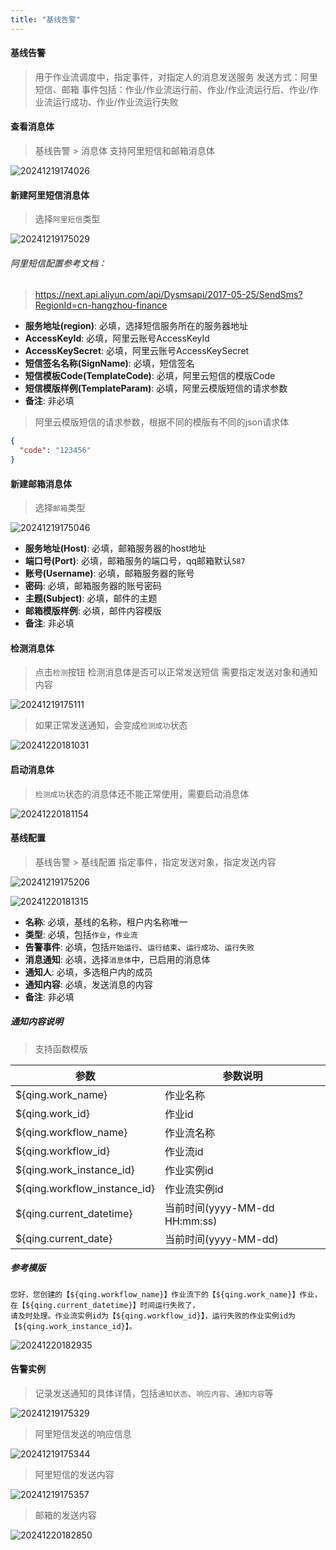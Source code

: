 ```yaml
---
title: "基线告警"
---
```


#### 基线告警

> 用于作业流调度中，指定事件，对指定人的消息发送服务
> 发送方式：阿里短信、邮箱
> 事件包括：作业/作业流运行前、作业/作业流运行后、作业/作业流运行成功、作业/作业流运行失败

#### 查看消息体

> 基线告警 > 消息体
> 支持阿里短信和邮箱消息体

![20241219174026](https://img.isxcode.com/picgo/20241219174026.png)

#### 新建阿里短信消息体

> 选择`阿里短信`类型

![20241219175029](https://img.isxcode.com/picgo/20241219175029.png)

###### 阿里短信配置参考文档：

> https://next.api.aliyun.com/api/Dysmsapi/2017-05-25/SendSms?RegionId=cn-hangzhou-finance

- **服务地址(region)**: 必填，选择短信服务所在的服务器地址 
- **AccessKeyId**: 必填，阿里云账号AccessKeyId 
- **AccessKeySecret**: 必填，阿里云账号AccessKeySecret 
- **短信签名名称(SignName)**: 必填，短信签名 
- **短信模板Code(TemplateCode)**: 必填，阿里云短信的模版Code 
- **短信模版样例(TemplateParam)**: 必填，阿里云模版短信的请求参数
- **备注**: 非必填

> 阿里云模版短信的请求参数，根据不同的模版有不同的json请求体

```json
{
  "code": "123456"
}
```

#### 新建邮箱消息体

> 选择`邮箱`类型

![20241219175046](https://img.isxcode.com/picgo/20241219175046.png)

- **服务地址(Host)**: 必填，邮箱服务器的host地址 
- **端口号(Port)**: 必填，邮箱服务的端口号，qq邮箱默认`587` 
- **账号(Username)**: 必填，邮箱服务器的账号 
- **密码**: 必填，邮箱服务器的账号密码 
- **主题(Subject)**: 必填，邮件的主题 
- **邮箱模版样例**: 必填，邮件内容模版 
- **备注**: 非必填

#### 检测消息体

> 点击`检测`按钮
> 检测消息体是否可以正常发送短信
> 需要指定发送对象和通知内容

![20241219175111](https://img.isxcode.com/picgo/20241219175111.png)

> 如果正常发送通知，会变成`检测成功`状态

![20241220181031](https://img.isxcode.com/picgo/20241220181031.png)

#### 启动消息体

> `检测成功`状态的消息体还不能正常使用，需要启动消息体

![20241220181154](https://img.isxcode.com/picgo/20241220181154.png)

#### 基线配置

> 基线告警 > 基线配置
> 指定事件，指定发送对象，指定发送内容

![20241219175206](https://img.isxcode.com/picgo/20241219175206.png)

![20241220181315](https://img.isxcode.com/picgo/20241220181315.png)

- **名称**: 必填，基线的名称，租户内名称唯一 
- **类型**: 必填，包括`作业`，`作业流` 
- **告警事件**: 必填，包括`开始运行`、`运行结束`、`运行成功`、`运行失败`
- **消息通知**: 必填，选择`消息体`中，已启用的消息体 
- **通知人**: 必填，多选租户内的成员 
- **通知内容**: 必填，发送消息的内容 
- **备注**: 非必填

##### 通知内容说明

> 支持函数模版

| 参数                           | 参数说明                      |
|------------------------------|---------------------------|
| ${qing.work_name}            | 作业名称                      |
| ${qing.work_id}              | 作业id                      |
| ${qing.workflow_name}        | 作业流名称                     |
| ${qing.workflow_id}          | 作业流id                     |
| ${qing.work_instance_id}     | 作业实例id                    |
| ${qing.workflow_instance_id} | 作业流实例id                   |
| ${qing.current_datetime}     | 当前时间(yyyy-MM-dd HH:mm:ss) |
| ${qing.current_date}         | 当前时间(yyyy-MM-dd)          |

##### 参考模版

```wikitext
您好，您创建的【${qing.workflow_name}】作业流下的【${qing.work_name}】作业，在【${qing.current_datetime}】时间运行失败了，
请及时处理。作业流实例id为【${qing.workflow_id}】，运行失败的作业实例id为【${qing.work_instance_id}】。
```

![20241220182935](https://img.isxcode.com/picgo/20241220182935.png)

#### 告警实例

> 记录发送通知的具体详情，包括`通知状态`、`响应内容`、`通知内容`等

![20241219175329](https://img.isxcode.com/picgo/20241219175329.png)

> 阿里短信发送的响应信息

![20241219175344](https://img.isxcode.com/picgo/20241219175344.png)

> 阿里短信的发送内容

![20241219175357](https://img.isxcode.com/picgo/20241219175357.png)

> 邮箱的发送内容

![20241220182850](https://img.isxcode.com/picgo/20241220182850.png)